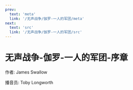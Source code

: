 ```yaml
---
prev:
  text: 'meta'
  link: '/无声战争/伽罗-一人的军团/meta'
next:
  text: 'src'
  link: '/无声战争/伽罗-一人的军团/src'
---
```


# 无声战争-伽罗-一人的军团-序章

作者: James Swallow

播音员: Toby Longworth
